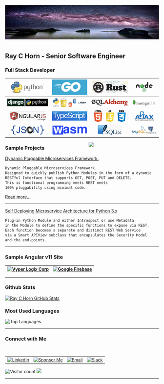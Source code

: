 <img src="https://github.com/raychorn/raychorn/blob/main/images/header-short-2020-12-04_8-02-09.png?raw=true" style="background-color: white">

# <h2> Ray C Horn - Senior Software Engineer</h2>

### Full Stack Developer

| ![Python](https://github.com/raychorn/raychorn/blob/main/images/python-logo-2020-12-04_5-55-14.png?raw=true) | ![Go](https://github.com/raychorn/raychorn/blob/main/images/golang-logo-2020-12-04_6-06-50.png?raw=true) | ![Rust](https://github.com/raychorn/raychorn/blob/main/images/rust-logo-2020-12-04_6-09-56.png?raw=true) | ![Node.js](https://github.com/raychorn/raychorn/blob/main/images/node-js-logo-2020-12-04_6-12-28.png?raw=true) |
| :----------: | :----------: | :----------: | :----------: |
| ![Django](https://github.com/raychorn/raychorn/blob/main/images/python-django-logo-2020-12-04_6-18-19.png?raw=true) | ![Python+jQuery](https://github.com/raychorn/raychorn/blob/main/images/python-web-tech-2020-12-04_6-28-59.png?raw=true) | ![SQLAlchemy](https://github.com/raychorn/raychorn/blob/main/images/sql-alchemy-logo-2020-12-04_6-37-21.png?raw=true) | ![MongoDB](https://github.com/raychorn/raychorn/blob/main/images/mongodb-logo-2020-12-04_6-47-26.png?raw=true) |
| ![Angular v11](https://github.com/raychorn/raychorn/blob/main/images/angular-logo-2020-12-04_6-16-13.png?raw=true) | ![TypeScript](https://github.com/raychorn/raychorn/blob/main/images/ts-logo-2020-12-04_6-21-19.png?raw=true) | ![HTML+JS+CSS](https://github.com/raychorn/raychorn/blob/main/images/html-js-css-logo-2020-12-04_6-26-39.png?raw=true) | ![AJAX](https://github.com/raychorn/raychorn/blob/main/images/ajax-logo-2020-12-04_6-31-14.png?raw=true) |
| ![JSON](https://github.com/raychorn/raychorn/blob/main/images/json-2020-12-04_6-33-21.png?raw=true) | ![WASM](https://github.com/raychorn/raychorn/blob/main/images/wasm-logo-2020-12-04_6-51-40.png?raw=true) | ![SQlite](https://github.com/raychorn/raychorn/blob/main/images/sqlite-logo-2020-12-04_6-39-21.png?raw=true) | ![MySQL + Postgres](https://github.com/raychorn/raychorn/blob/main/images/mysql-postgres-logo-2020-12-04_6-42-00.png?raw=true) |

<img align='right' src="https://media.giphy.com/media/M9gbBd9nbDrOTu1Mqx/giphy.gif" width="230">

<h3> Sample Projects </h3>

[Dynamic Pluggable Microservices Framework.](https://github.com/raychorn/microservices-framework)

```
Dynamic Pluggable Microservices Framework.
Designed to quickly publish Python Modules in the form of a dynamic
RESTful Interface that supports GET, POST, PUT and DELETE. 
This is functional programming meets REST meets 
100% pluggability using minimal code.
```
[Read more...](https://raychorn.medium.com/dynamic-pluggable-microservice-framework-83ddc4b3d26e)
<hr>

[Self Deploying Microservice Architecture for Python 3.x](https://gist.github.com/0bd8a79aab8c32b068a790b8cebe76df)

```
Plug-in Python Module and either Introspect or use Metadata 
in the Module to define the specific functions to expose via REST.
Each function becomes a separate and distinct REST Web Service 
via a Smart APIView subclass that encapsulates the Security Model 
and the end-points.
```

<hr>


<h3>Sample Angular v11 Site</h3>

| <a href="https://vyperlogix.com/" target="_blank"><img alt="Vyper Logix Corp" src="https://img.shields.io/badge/Angular%20v11-Sample%20Site-blue?style=flat-square&logo=angular"></a> | <a href="https://console.firebase.google.com/" target="_blank"><img alt="Google Firebase" src="https://img.shields.io/badge/Google%20Cloud%20Platform-Firebase-blue?style=flat-square&logo=firebase"></a> |
| :----------: | :----------: |


<hr>


<h3>Github Stats</h3>

[![Ray C Horn GitHub Stats](https://github-readme-stats.vercel.app/api?username=raychorn&show_icons=true)](https://github.com/raychorn)


<h3>Most Used Languages</h3>

![Top Languages](https://github-readme-stats.vercel.app/api/top-langs/?username=raychorn&show_icons=true)




<hr>



<h3> Connect with Me </h3>

<br>

<table>
    <tr>
        <td>
        <a href="https://www.linkedin.com/in/raychorn/" target="_blank"><img alt="LinkedIn" src="https://img.shields.io/badge/LinkedIn-Ray%20C%20Horn-blue?style=flat-square&logo=linkedin"></a>
        </td>
        <td>
        <a href="https://github.com/sponsors/raychorn" target="_blank"><img alt="Sponsor Me" src="https://img.shields.io/badge/Sponsor%20Me-Support%20my%20work!!!-blue?style=flat-square&logo=github"></a>
        </td>
        <td>
        <a href="mailto:raychorn@gmail.com"><img alt="Email" src="https://img.shields.io/badge/Email-raychorn@gmail.com-blue?style=flat-square&logo=gmail"></a>
        </td>
        <td>
        <a href="https://raychorn.slack.com" target="_blank"><img alt="Slack" src="https://img.shields.io/badge/Message%20Me-via%20Slack-blue?style=flat-square&logo=slack"></a>
        </td>
    </tr>
</table>

<p align="center">

![Visitor count](https://visitor-badge.laobi.icu/badge?page_id=raychorn.raychorn)   <img src="https://media.giphy.com/media/dxn6fRlTIShoeBr69N/giphy.gif" width="30">

</p>



<hr>

